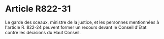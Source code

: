 # Article R822-31

Le garde des sceaux, ministre de la justice, et les personnes mentionnées à l'article R. 822-24 peuvent former un recours devant le Conseil d'Etat contre les décisions du Haut Conseil.
